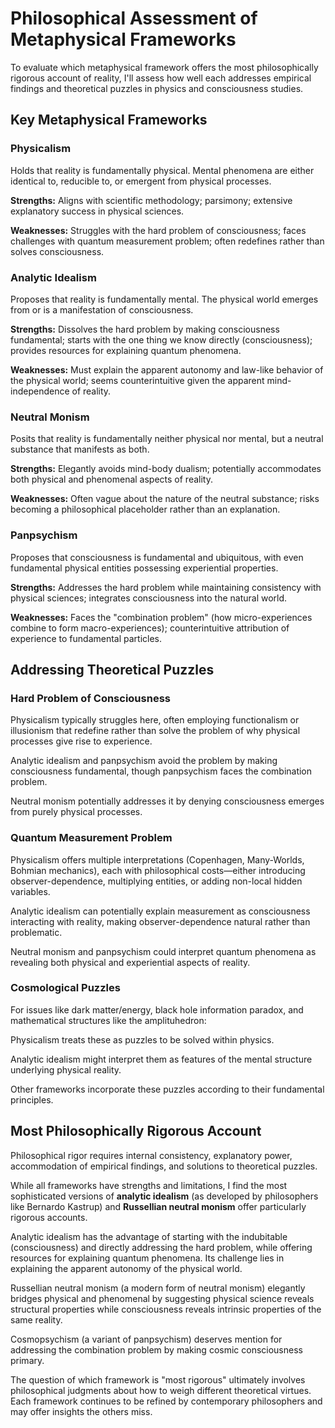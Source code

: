 # Philosophical Assessment of Metaphysical Frameworks

To evaluate which metaphysical framework offers the most philosophically rigorous account of reality, I'll assess how well each addresses empirical findings and theoretical puzzles in physics and consciousness studies.

## Key Metaphysical Frameworks

### Physicalism
Holds that reality is fundamentally physical. Mental phenomena are either identical to, reducible to, or emergent from physical processes.

**Strengths:** Aligns with scientific methodology; parsimony; extensive explanatory success in physical sciences.

**Weaknesses:** Struggles with the hard problem of consciousness; faces challenges with quantum measurement problem; often redefines rather than solves consciousness.

### Analytic Idealism
Proposes that reality is fundamentally mental. The physical world emerges from or is a manifestation of consciousness.

**Strengths:** Dissolves the hard problem by making consciousness fundamental; starts with the one thing we know directly (consciousness); provides resources for explaining quantum phenomena.

**Weaknesses:** Must explain the apparent autonomy and law-like behavior of the physical world; seems counterintuitive given the apparent mind-independence of reality.

### Neutral Monism
Posits that reality is fundamentally neither physical nor mental, but a neutral substance that manifests as both.

**Strengths:** Elegantly avoids mind-body dualism; potentially accommodates both physical and phenomenal aspects of reality.

**Weaknesses:** Often vague about the nature of the neutral substance; risks becoming a philosophical placeholder rather than an explanation.

### Panpsychism
Proposes that consciousness is fundamental and ubiquitous, with even fundamental physical entities possessing experiential properties.

**Strengths:** Addresses the hard problem while maintaining consistency with physical sciences; integrates consciousness into the natural world.

**Weaknesses:** Faces the "combination problem" (how micro-experiences combine to form macro-experiences); counterintuitive attribution of experience to fundamental particles.

## Addressing Theoretical Puzzles

### Hard Problem of Consciousness

Physicalism typically struggles here, often employing functionalism or illusionism that redefine rather than solve the problem of why physical processes give rise to experience.

Analytic idealism and panpsychism avoid the problem by making consciousness fundamental, though panpsychism faces the combination problem.

Neutral monism potentially addresses it by denying consciousness emerges from purely physical processes.

### Quantum Measurement Problem

Physicalism offers multiple interpretations (Copenhagen, Many-Worlds, Bohmian mechanics), each with philosophical costs—either introducing observer-dependence, multiplying entities, or adding non-local hidden variables.

Analytic idealism can potentially explain measurement as consciousness interacting with reality, making observer-dependence natural rather than problematic.

Neutral monism and panpsychism could interpret quantum phenomena as revealing both physical and experiential aspects of reality.

### Cosmological Puzzles

For issues like dark matter/energy, black hole information paradox, and mathematical structures like the amplituhedron:

Physicalism treats these as puzzles to be solved within physics.

Analytic idealism might interpret them as features of the mental structure underlying physical reality.

Other frameworks incorporate these puzzles according to their fundamental principles.

## Most Philosophically Rigorous Account

Philosophical rigor requires internal consistency, explanatory power, accommodation of empirical findings, and solutions to theoretical puzzles.

While all frameworks have strengths and limitations, I find the most sophisticated versions of **analytic idealism** (as developed by philosophers like Bernardo Kastrup) and **Russellian neutral monism** offer particularly rigorous accounts.

Analytic idealism has the advantage of starting with the indubitable (consciousness) and directly addressing the hard problem, while offering resources for explaining quantum phenomena. Its challenge lies in explaining the apparent autonomy of the physical world.

Russellian neutral monism (a modern form of neutral monism) elegantly bridges physical and phenomenal by suggesting physical science reveals structural properties while consciousness reveals intrinsic properties of the same reality.

Cosmopsychism (a variant of panpsychism) deserves mention for addressing the combination problem by making cosmic consciousness primary.

The question of which framework is "most rigorous" ultimately involves philosophical judgments about how to weigh different theoretical virtues. Each framework continues to be refined by contemporary philosophers and may offer insights the others miss.